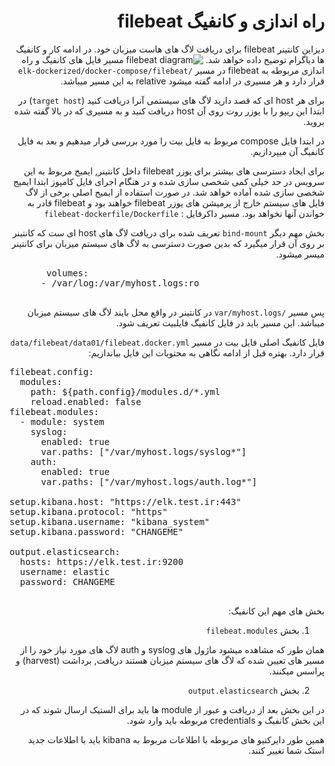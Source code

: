 <div dir="rtl">

  
# راه اندازی و کانفیگ filebeat
 دیزاین کانتینر
 filebeat
 برای دریافت لاگ های هاست میزبان خود.
 در ادامه کار و کانفیگ ها دیاگرام توضیح داده خواهد  شد.
  ![filebeat diagram](https://user-images.githubusercontent.com/77579794/133249252-cce2e73b-a2b4-4533-96a8-9464f15504c4.png)
مسیر فایل های کانفیگ و راه اندازی مربوطه به filebeat در مسیر `/elk-dockerized/docker-compose/filebeat`
 قرار دارد و هر مسیری در ادامه گفته میشود relative به این مسیر میباشد.
 
 برای هر host ای که قصد دارید لاگ های سیستمی آنرا دریافت کنید (`target host`) در ابتدا این ریپو را با یوزر روت روی آن host دریافت کنید و به مسیری که در بالا گفته شده بروید.
 
 در ابتدا فایل compose مربوط به فایل بیت را مورد بررسی قرار میدهیم و بعد به فایل کانفیگ آن میپردازیم.
 
 برای ایجاد دسترسی های بیشتر برای یوزر filebeat داخل کانتینر, ایمیج مربوط به این سرویس در حد خیلی کمی شخصی سازی شده و در هنگام اجرای فایل کامپوز ابتدا ایمیج شخصی سازی شده آماده خواهد شد. در صورت استفاده از ایمیج اصلی برخی از لاگ فایل های سیستم خارج از پرمیشن های یوزر filebeat خواهند بود و filebeat قادر به خواندن آنها نخواهد بود. مسیر داکرفایل : `filebeat-dockerfile/Dockerfile` 
 
 بخش مهم دیگر `bind-mount` تعریف شده برای دریافت لاگ های host ای ست که کانتینر بر روی آن قرار میگیرد که بدین صورت دسترسی به لاگ های سیستم میزبان برای کانتینر میسر میشود.
   <pre dir="ltr">
       volumes:
      - /var/log:/var/myhost.logs:ro
  </pre>
پس مسیر `/var/myhost.logs` در کانتینر در واقع محل بایند لاگ های سیستم میزبان میباشد. این مسیر باید در فایل کانفیگ فایلبیت تعریف شود.
 
 فایل کانفیگ اصلی فایل بیت در مسیر `data/filebeat/data01/filebeat.docker.yml` قرار دارد.
بهتره قبل از ادامه نگاهی به محتویات این فایل بیاندازیم:
  <pre dir="ltr">
filebeat.config:
  modules:
    path: ${path.config}/modules.d/*.yml
    reload.enabled: false
filebeat.modules:
  - module: system
    syslog:
      enabled: true
      var.paths: ["/var/myhost.logs/syslog*"]
    auth:
      enabled: true
      var.paths: ["/var/myhost.logs/auth.log*"]

setup.kibana.host: "https://elk.test.ir:443"
setup.kibana.protocol: "https"
setup.kibana.username: "kibana_system"
setup.kibana.password: "CHANGEME"

output.elasticsearch:
  hosts: https://elk.test.ir:9200
  username: elastic
  password: CHANGEME
 </pre>
بخش های مهم این کانفیگ:
 1. بخش `filebeat.modules`
 
همان طور که مشاهده میشود ماژول های syslog و auth لاگ های مورد نیاز خود را از مسیر های تعیین شده که لاگ های سیستم میزبان هستند دریافت, برداشت (harvest) و پراسس میکنند.
 
 2.  بخش `output.elasticsearch`
 
 در این بخش بعد از دریافت و عبور از module ها باید برای الستیک ارسال شوند که در این بخش کانفیگ و credentials مربوطه باید وارد شود.
 
 همین طور دایرکتیو های مربوطه با اطلاعات مربوط به kibana باید با اطلاعات جدید استک شما تغییر کنند.
 
 


</div>
